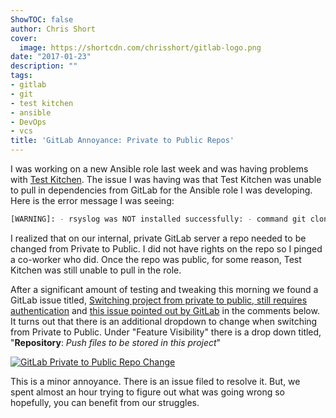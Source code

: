 ```yaml
---
ShowTOC: false
author: Chris Short
cover:
  image: https://shortcdn.com/chrisshort/gitlab-logo.png
date: "2017-01-23"
description: ""
tags:
- gitlab
- git
- test kitchen
- ansible
- DevOps
- vcs
title: 'GitLab Annoyance: Private to Public Repos'
---
```


I was working on a new Ansible role last week and was having problems with [Test Kitchen](http://kitchen.ci/). The issue I was having was that Test Kitchen was unable to pull in dependencies from GitLab for the Ansible role I  was developing. Here is the error message I was seeing:

```bash
[WARNING]: - rsyslog was NOT installed successfully: - command git clone https://gitlab.logicnow.com/ansible-roles/rsyslog.git rsyslog failed in directory /tmp/tmpEaRVAA (rc=128)
```

I realized that on our internal, private GitLab server a repo needed to be changed from Private to Public. I did not have rights on the repo so I pinged a co-worker who did. Once the repo was public, for some reason, Test Kitchen was still unable to pull in the role.

After a significant amount of testing and tweaking this morning we found a GitLab issue titled, [Switching project from private to public, still requires authentication](https://gitlab.com/gitlab-org/gitlab-foss/-/issues/24947) and [this issue pointed out by GitLab](https://gitlab.com/gitlab-org/gitlab-foss/-/issues/27049) in the comments below. It turns out that there is an additional dropdown to change when switching from Private to Public. Under "Feature Visibility" there is a drop down titled, "**Repository**: *Push files to be stored in this project*"

[![GitLab Private to Public Repo Change](https://shortcdn.com/chrisshort/gitlab-private-public-repo.png#center)](https://shortcdn.com/chrisshort/gitlab-private-public-repo.png)

This is a minor annoyance. There is an issue filed to resolve it. But, we spent almost an hour trying to figure out what was going wrong so hopefully, you can benefit from our struggles.
